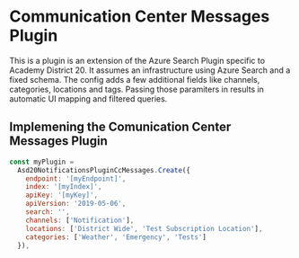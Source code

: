 # Communication Center Messages Plugin

This is a plugin is an extension of the Azure Search Plugin specific to Academy District 20. It assumes an infrastructure using Azure Search and a fixed schema. The config adds a few additional fields like channels, categories, locations and tags. Passing those paramiters in results in automatic UI mapping and filtered queries.

## Implemening the Comunication Center Messages Plugin

```js
const myPlugin =
  Asd20NotificationsPluginCcMessages.Create({
    endpoint: '[myEndpoint]',
    index: '[myIndex]',
    apiKey: '[myKey]',
    apiVersion: '2019-05-06',
    search: '',
    channels: ['Notification'],
    locations: ['District Wide', 'Test Subscription Location'],
    categories: ['Weather', 'Emergency', 'Tests']
  }),

```
